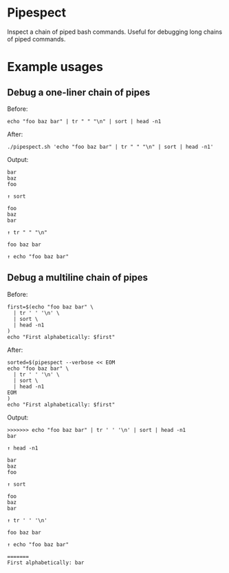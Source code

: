 # Pipespect
Inspect a chain of piped bash commands. Useful for debugging long chains of piped commands.

# Example usages
## Debug a one-liner chain of pipes
Before:
```
echo "foo baz bar" | tr " " "\n" | sort | head -n1
```
After:
```
./pipespect.sh 'echo "foo baz bar" | tr " " "\n" | sort | head -n1'
```
Output:
```
bar
baz
foo

↑ sort

foo
baz
bar

↑ tr " " "\n"

foo baz bar

↑ echo "foo baz bar"
```

## Debug a multiline chain of pipes
Before:
```
first=$(echo "foo baz bar" \
  | tr ' ' '\n' \
  | sort \
  | head -n1
)
echo "First alphabetically: $first"
```
After:
```
sorted=$(pipespect --verbose << EOM
echo "foo baz bar" \
  | tr ' ' '\n' \
  | sort \
  | head -n1
EOM
)
echo "First alphabetically: $first"
```
Output:
```
>>>>>>> echo "foo baz bar" | tr ' ' '\n' | sort | head -n1
bar

↑ head -n1

bar
baz
foo

↑ sort

foo
baz
bar

↑ tr ' ' '\n'

foo baz bar

↑ echo "foo baz bar"

=======
First alphabetically: bar
```
